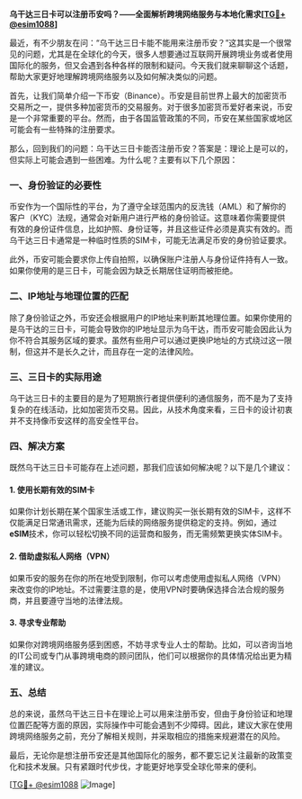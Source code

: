 **乌干达三日卡可以注册币安吗？——全面解析跨境网络服务与本地化需求[[TG💪+ @esim1088](https://t.me/s/esim1088)]**

最近，有不少朋友在问：“乌干达三日卡能不能用来注册币安？”这其实是一个很常见的问题，尤其是在全球化的今天，很多人想要通过互联网开展跨境业务或者使用国际化的服务，但又会遇到各种各样的限制和疑问。今天我们就来聊聊这个话题，帮助大家更好地理解跨境网络服务以及如何解决类似的问题。

首先，让我们简单介绍一下币安（Binance）。币安是目前世界上最大的加密货币交易所之一，提供多种加密货币的交易服务。对于很多加密货币爱好者来说，币安是一个非常重要的平台。然而，由于各国监管政策的不同，币安在某些国家或地区可能会有一些特殊的注册要求。

那么，回到我们的问题：乌干达三日卡能否注册币安？答案是：理论上是可以的，但实际上可能会遇到一些困难。为什么呢？主要有以下几个原因：

### 一、身份验证的必要性

币安作为一个国际性的平台，为了遵守全球范围内的反洗钱（AML）和了解你的客户（KYC）法规，通常会对新用户进行严格的身份验证。这意味着你需要提供有效的身份证件信息，比如护照、身份证等，并且这些证件必须是真实有效的。而乌干达三日卡通常是一种临时性质的SIM卡，可能无法满足币安的身份验证要求。

此外，币安可能会要求你上传自拍照，以确保账户注册人与身份证件持有人一致。如果你使用的是三日卡，可能会因为缺乏长期居住证明而被拒绝。

### 二、IP地址与地理位置的匹配

除了身份验证之外，币安还会根据用户的IP地址来判断其地理位置。如果你使用的是乌干达的三日卡，可能会导致你的IP地址显示为乌干达，而币安可能会因此认为你不符合其服务区域的要求。虽然有些用户可以通过更换IP地址的方式绕过这一限制，但这并不是长久之计，而且存在一定的法律风险。

### 三、三日卡的实际用途

乌干达三日卡的主要目的是为了短期旅行者提供便利的通信服务，而不是为了支持复杂的在线活动，比如加密货币交易。因此，从技术角度来看，三日卡的设计初衷并不支持像币安这样的高安全性平台。

### 四、解决方案

既然乌干达三日卡可能存在上述问题，那我们应该如何解决呢？以下是几个建议：

#### 1. 使用长期有效的SIM卡

如果你计划长期在某个国家生活或工作，建议购买一张长期有效的SIM卡，这样不仅能满足日常通讯需求，还能为后续的网络服务提供稳定的支持。例如，通过**eSIM**技术，你可以轻松切换不同的运营商和服务，而无需频繁更换实体SIM卡。

#### 2. 借助虚拟私人网络（VPN）

如果币安的服务在你的所在地受到限制，你可以考虑使用虚拟私人网络（VPN）来改变你的IP地址。不过需要注意的是，使用VPN时要确保选择合法合规的服务商，并且要遵守当地的法律法规。

#### 3. 寻求专业帮助

如果你对跨境网络服务感到困惑，不妨寻求专业人士的帮助。比如，可以咨询当地的IT公司或专门从事跨境电商的顾问团队，他们可以根据你的具体情况给出更为精准的建议。

### 五、总结

总的来说，虽然乌干达三日卡在理论上可以用来注册币安，但由于身份验证和地理位置匹配等方面的原因，实际操作中可能会遇到不少障碍。因此，建议大家在使用跨境网络服务之前，充分了解相关规则，并采取相应的措施来规避潜在的风险。

最后，无论你是想注册币安还是其他国际化的服务，都不要忘记关注最新的政策变化和技术发展。只有紧跟时代步伐，才能更好地享受全球化带来的便利。

[[TG💪+ @esim1088](https://t.me/s/esim1088) ![Image](https://i.postimg.cc/4NQfJmqS/Snipaste-2025-05-13-00-14-12.png)]